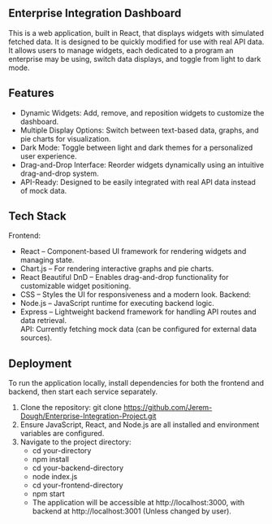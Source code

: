 ## **Enterprise Integration Dashboard**

This is a web application, built in React, that displays widgets with simulated fetched data. It is designed to be quickly modified for use with real API data. It allows users to manage widgets, each dedicated to a program an enterprise may be using, switch data displays, and toggle from light to dark mode. 

## **Features**

  - Dynamic Widgets: Add, remove, and reposition widgets to customize the dashboard.  
  - Multiple Display Options: Switch between text-based data, graphs, and pie charts for visualization.  
  - Dark Mode: Toggle between light and dark themes for a personalized user experience.  
  - Drag-and-Drop Interface: Reorder widgets dynamically using an intuitive drag-and-drop system.  
  - API-Ready: Designed to be easily integrated with real API data instead of mock data.  

## **Tech Stack**

Frontend:
  - React – Component-based UI framework for rendering widgets and managing state.
  - Chart.js – For rendering interactive graphs and pie charts.
  - React Beautiful DnD – Enables drag-and-drop functionality for customizable widget positioning.
  - CSS – Styles the UI for responsiveness and a modern look.
Backend:
  - Node.js – JavaScript runtime for executing backend logic.
  - Express – Lightweight backend framework for handling API routes and data retrieval.  
API: Currently fetching mock data (can be configured for external data sources).

## **Deployment**

To run the application locally, install dependencies for both the frontend and backend, then start each service separately.

1. Clone the repository: git clone https://github.com/Jerem-Dough/Enterprise-Integration-Project.git
2. Ensure JavaScript, React, and Node.js are all installed and environment variables are configured.
3. Navigate to the project directory:
   - cd your-directory
   - npm install
   - cd your-backend-directory
   - node index.js
   - cd your-frontend-directory
   - npm start
   - The application will be accessible at http://localhost:3000, with backend at http://localhost:3001 (Unless changed by user).
